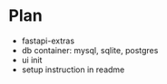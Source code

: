 # Plan
- fastapi-extras
- db container: mysql, sqlite, postgres
- ui init
- setup instruction in readme
